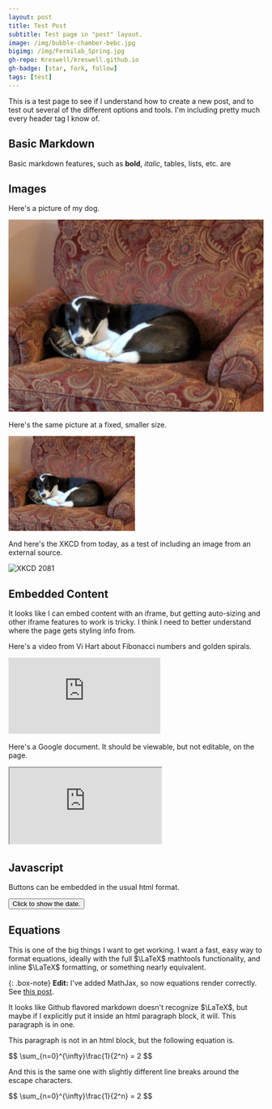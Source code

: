```yaml
---
layout: post
title: Test Post
subtitle: Test page in "post" layout.
image: /img/bubble-chamber-bebc.jpg
bigimg: /img/Fermilab_Spring.jpg
gh-repo: Kreswell/kreswell.github.io
gh-badge: [star, fork, follow]
tags: [test]
---
```


This is a test page to see if I understand how to create a new post, and to test out several of the different options and tools. I'm including pretty much every header tag I know of.

## Basic Markdown

Basic markdown features, such as **bold**, *italic*, tables, lists, etc. are 

## Images
Here's a picture of my dog.

![Sammy in a chair](/img/Sammy_in_a_chair.jpg "Sammy")

Here's the same picture at a fixed, smaller size.

<img src="/img/Sammy_in_a_chair.jpg" width="250">

And here's the XKCD from today, as a test of including an image from an external source.

![XKCD 2081](https://imgs.xkcd.com/comics/middle_latitudes.png)

## Embedded Content
It looks like I can embed content with an iframe, but getting auto-sizing and other iframe features to work is tricky. I think I need to better understand where the page gets styling info from.

Here's a video from Vi Hart about Fibonacci numbers and golden spirals.

<iframe width:560 height:315 src="https://www.youtube.com/embed/ahXIMUkSXX0" frameborder="0" allow="accelerometer; autoplay; encrypted-media; gyroscope; picture-in-picture" allowfullscreen></iframe>

Here's a Google document. It should be viewable, but not editable, on the page.

<iframe width:560 height:720 src="https://docs.google.com/document/d/e/2PACX-1vQ_WmJlvgpjr0CSlIdDvIUgHlc7ZKBVz55essX_6J-ZDuFlNxfBTYbEgfuj1y0nHI987n6spnuQy3yP/pub?embedded=true"></iframe>

## Javascript

Buttons can be embedded in the usual html format.

<button type="button" onclick="myfunc()">Click to show the date.</button>
<p id='date'></p>
<script >
  function myfunc()
  {
    document.getElementById('date').innerHTML = Date();
  }
</script>

## Equations

This is one of the big things I want to get working. I want a fast, easy way to format equations, ideally with the full $\LaTeX$ mathtools functionality, and inline $\LaTeX$ formatting, or something nearly equivalent.

{: .box-note}
**Edit:** I've added MathJax, so now equations render correctly. See [this post](/2018-12-12-MathJaxTest).

<p>It looks like Github flavored markdown doesn't recognize $\LaTeX$, but maybe if I explicitly put it inside an html paragraph block, it will. This paragraph is in one.</p>

This paragraph is not in an html block, but the following equation is.

<p>$$
  \sum_{n=0}^{\infty}\frac{1}{2^n} = 2
$$</p>

And this is the same one with slightly different line breaks around the escape characters.

<p>$$ \sum_{n=0}^{\infty}\frac{1}{2^n} = 2 $$</p>

